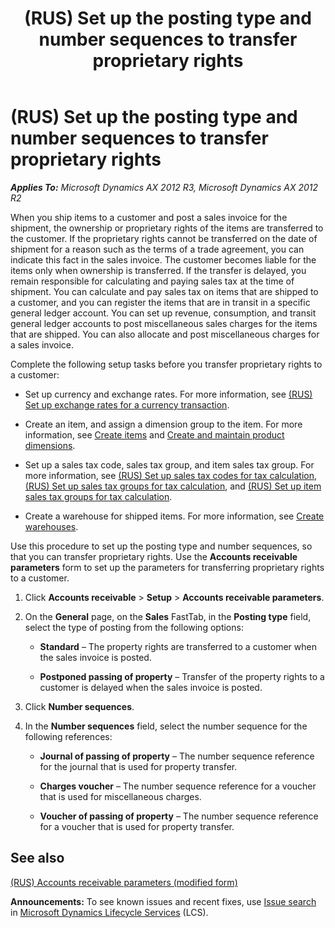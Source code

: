 ﻿---
title: (RUS) Set up the posting type and number sequences to transfer proprietary rights
TOCTitle: (RUS) Set up the posting type and number sequences to transfer proprietary rights
ms:assetid: 1e6bc95a-03aa-4bc2-9eb1-387eaac0b1f7
ms:mtpsurl: https://technet.microsoft.com/en-us/library/JJ870988(v=AX.60)
ms:contentKeyID: 50492707
ms.date: 04/18/2014
mtps_version: v=AX.60
---

# (RUS) Set up the posting type and number sequences to transfer proprietary rights 


_**Applies To:** Microsoft Dynamics AX 2012 R3, Microsoft Dynamics AX 2012 R2_

When you ship items to a customer and post a sales invoice for the shipment, the ownership or proprietary rights of the items are transferred to the customer. If the proprietary rights cannot be transferred on the date of shipment for a reason such as the terms of a trade agreement, you can indicate this fact in the sales invoice. The customer becomes liable for the items only when ownership is transferred. If the transfer is delayed, you remain responsible for calculating and paying sales tax at the time of shipment. You can calculate and pay sales tax on items that are shipped to a customer, and you can register the items that are in transit in a specific general ledger account. You can set up revenue, consumption, and transit general ledger accounts to post miscellaneous sales charges for the items that are shipped. You can also allocate and post miscellaneous charges for a sales invoice.

Complete the following setup tasks before you transfer proprietary rights to a customer:

  - Set up currency and exchange rates. For more information, see [(RUS) Set up exchange rates for a currency transaction](rus-set-up-exchange-rates-for-a-currency-transaction.md).

  - Create an item, and assign a dimension group to the item. For more information, see [Create items](create-items.md) and [Create and maintain product dimensions](create-and-maintain-product-dimensions.md).

  - Set up a sales tax code, sales tax group, and item sales tax group. For more information, see [(RUS) Set up sales tax codes for tax calculation](rus-set-up-sales-tax-codes-for-tax-calculation.md), [(RUS) Set up sales tax groups for tax calculation](rus-set-up-sales-tax-groups-for-tax-calculation.md), and [(RUS) Set up item sales tax groups for tax calculation](rus-set-up-item-sales-tax-groups-for-tax-calculation.md).

  - Create a warehouse for shipped items. For more information, see [Create warehouses](create-warehouses.md).

Use this procedure to set up the posting type and number sequences, so that you can transfer proprietary rights. Use the **Accounts receivable parameters** form to set up the parameters for transferring proprietary rights to a customer.

1.  Click **Accounts receivable** \> **Setup** \> **Accounts receivable parameters**.

2.  On the **General** page, on the **Sales** FastTab, in the **Posting type** field, select the type of posting from the following options:
    
      - **Standard** – The property rights are transferred to a customer when the sales invoice is posted.
    
      - **Postponed passing of property** – Transfer of the property rights to a customer is delayed when the sales invoice is posted.

3.  Click **Number sequences**.

4.  In the **Number sequences** field, select the number sequence for the following references:
    
      - **Journal of passing of property** – The number sequence reference for the journal that is used for property transfer.
    
      - **Charges voucher** – The number sequence reference for a voucher that is used for miscellaneous charges.
    
      - **Voucher of passing of property** – The number sequence reference for a voucher that is used for property transfer.

## See also

[(RUS) Accounts receivable parameters (modified form)](https://technet.microsoft.com/en-us/library/jj733289\(v=ax.60\))

  
**Announcements:** To see known issues and recent fixes, use [Issue search](http://go.microsoft.com/fwlink/?linkid=389258) in [Microsoft Dynamics Lifecycle Services](http://go.microsoft.com/fwlink/?linkid=306505) (LCS).

